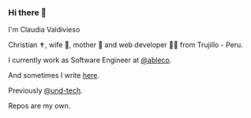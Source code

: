 ### Hi there 👋

<!--
**lavaldi/lavaldi** is a ✨ _special_ ✨ repository because its `README.md` (this file) appears on your GitHub profile.

Here are some ideas to get you started:

- 🔭 I’m currently working on ...
- 🌱 I’m currently learning ...
- 👯 I’m looking to collaborate on ...
- 🤔 I’m looking for help with ...
- 💬 Ask me about ...
- 📫 How to reach me: ...
- 😄 Pronouns: ...
- ⚡ Fun fact: ...
-->

I'm Claudia Valdivieso

Christian ✝️, wife 👫, mother 👶 and web developer 👩‍💻 from Trujillo - Peru.

I currently work as Software Engineer at [@ableco](https://github.com/ableco).

And sometimes I write [here](https://lavaldi.com/).

Previously [@und-tech](https://github.com/und-tech).

Repos are my own.
